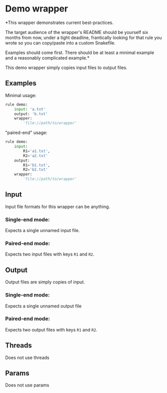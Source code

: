 # Demo wrapper

*This wrapper demonstrates current best-practices.

The target audience of the wrapper's README should be yourself six months from
now, under a tight deadline, frantically looking for that rule you wrote so you
can copy/paste into a custom Snakefile.

Examples should come first. There should be at least a minimal example and
a reasonably complicated example.*

This demo wrapper simply copies input files to output files.

## Examples

Minimal usage:

```python
rule demo:
    input: 'a.txt'
    output: 'b.txt'
    wrapper:
        'file://path/to/wrapper'
```

"paired-end" usage:

```python
rule demo:
    input:
        R1='a1.txt',
        R2='a2.txt'
    output:
        R1='b1.txt',
        R2='b2.txt'
    wrapper:
        'file://path/to/wrapper'
```

## Input

Input file formats for this wrapper can be anything.

### Single-end mode:

Expects a single unnamed input file.

### Paired-end mode:

Expects two input files with keys `R1` and `R2`.

## Output

Output files are simply copies of input.

### Single-end mode:

Expects a single unnamed output file

### Paired-end mode:

Expects two output files with keys `R1` and `R2`.

## Threads
Does not use threads

## Params
Does not use params
